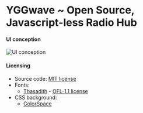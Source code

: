 # YGGwave ~ Open Source, Javascript-less Radio Hub

#### UI conception

![UI conception](https://github.com/YGGverse/YGGwave/blob/main/media/ui-conception.png?raw=true)

#### Licensing

* Source code: [MIT license](https://github.com/YGGverse/YGGwave/blob/main/LICENSE)
* Fonts:
  * [Thasadith](https://github.com/cadsondemak/Thasadith) - [OFL-1.1 license](https://github.com/googlefonts/fleurdeleah/blob/master/OFL.txt)
* CSS background:
  * [ColorSpace](https://mycolor.space/gradient?ori=to+right+top&hex=%23041B41&hex2=%232AB8C6&sub=1)